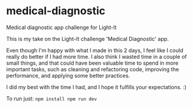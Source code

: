 # medical-diagnostic
Medical diagnostic app challenge for Light-It

This is my take on the Light-It challenge 'Medical Diagnostic' app.

Even though I'm happy with what I made in this 2 days, I feel like I could really do better if I had more time. I also think I wasted time in a couple of small things, and that could have been valuable time to spend in more important tasks, such as cleaning and refactoring code, improving the performance, and applying some better practices. 

 I did my best with the time I had, and I hope it fulfills your expectations. :)
 
 To run just:
 `npm install
 npm run dev`
